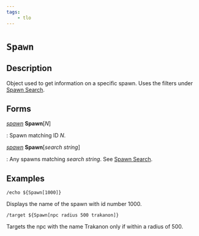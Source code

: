 ```yaml
---
tags:
    - tlo
---
```


# `Spawn`

## Description

Object used to get information on a specific spawn. Uses the filters under [Spawn Search].

## Forms

[_spawn_][spawn] **Spawn**[_N_]

:   Spawn matching ID _N_.

[_spawn_][spawn] **Spawn**[_search string_]

:   Any spawns matching _search string_. See [Spawn Search].

## Examples

```
/echo ${Spawn[1000]}
```

Displays the name of the spawn with id number 1000.

```
/target ${Spawn[npc radius 500 trakanon]}
```

Targets the npc with the name Trakanon only if within a radius of 500.

[spawn]: ../data-types/datatype-spawn.md
[Spawn Search]: ../../reference/general/spawn-search.md
